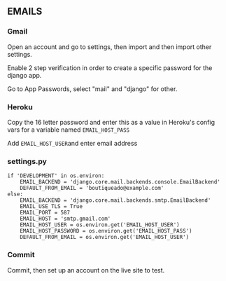 ## EMAILS

### Gmail

Open an account and go to settings, then import and then import other settings.

Enable 2 step verification in order to create a specific password for the django app.

Go to App Passwords, select "mail" and "django" for other.

### Heroku

Copy the 16 letter password and enter this as a value in Heroku's config vars for a variable named `EMAIL_HOST_PASS`

Add `EMAIL_HOST_USER`and enter email address

### settings.py

```
if 'DEVELOPMENT' in os.environ:
    EMAIL_BACKEND = 'django.core.mail.backends.console.EmailBackend'
    DEFAULT_FROM_EMAIL = 'boutiqueado@example.com'
else:
    EMAIL_BACKEND = 'django.core.mail.backends.smtp.EmailBackend'
    EMAIL_USE_TLS = True
    EMAIL_PORT = 587
    EMAIL_HOST = 'smtp.gmail.com'
    EMAIL_HOST_USER = os.environ.get('EMAIL_HOST_USER')
    EMAIL_HOST_PASSWORD = os.environ.get('EMAIL_HOST_PASS')
    DEFAULT_FROM_EMAIL = os.environ.get('EMAIL_HOST_USER')

```

### Commit

Commit, then set up an account on the live site to test.

